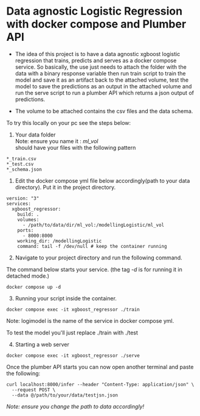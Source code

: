 # Data agnostic Logistic Regression with docker compose and Plumber API  

* The idea of this project is to have a data agnostic xgboost logistic regression that trains, predicts and serves as a docker compose service.
 So basically, the use just needs to attach the folder with the data with a binary response variable then run train script to train the model and save it as an artifact back to the attached volume, test the model to save the predictions as an output in the attached volume and run the serve script to run a plumber API which returns a json output of predictions. 
 
* The volume to be attached contains the csv files and the data schema.    

To try this locally on your pc see the steps below: 

1. Your data folder   
Note: ensure you name it : *ml_vol*      
should have your files with the following pattern     
```
*_train.csv
*_test.csv
*_schema.json 

```
    

1. Edit the docker compose yml file below accordingly(path to your data directory). Put it in the project directory. 
```
version: "3"
services:
  xgboost_regressor:
    build: .
    volumes:
      - /path/to/data/dir/ml_vol:/modellingLogistic/ml_vol
    ports:
      - 8000:8000
    working_dir: /modellingLogistic
    command: tail -f /dev/null # keep the container running

```

2. Navigate to your project directory and run the following command.   

The command below starts your service. (the tag _-d_ is for running it in detached mode.)   

```
docker compose up -d

``` 

3. Running your script inside the container.    

```
docker compose exec -it xgboost_regressor ./train

```
Note: logimodel is the name of the service in docker compose yml.    

To test the model you'll just replace ./train with ./test   

4. Starting a web server 

```
docker compose exec -it xgboost_regressor ./serve 
```

Once the plumber API starts you can now open another terminal and paste the following: 

```
curl localhost:8000/infer --header "Content-Type: application/json" \
  --request POST \
  --data @/path/to/your/data/testjsn.json
```

_*Note: ensure you change the path to data accordingly!*_